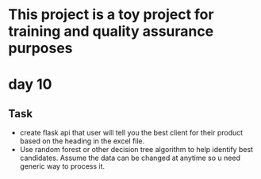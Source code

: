 # This project is a toy project for training and quality assurance purposes

# day 10

## Task

- create flask api that user will tell you the best client for their product based on the heading in the excel file.
- Use random forest or other decision tree algorithm to help identify best candidates. Assume the data can be changed at anytime so u need generic way to process it.
